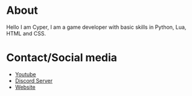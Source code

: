 

<body>



<div id="About">
  <h1>About</h1>
  <p>Hello I am Cyper, I am a game developer with basic skills in Python, Lua, HTML and CSS.</p>
</div>

<div id="Socials">
  <h1>Contact/Social media</h1>
  <ul>
    <li> <a href="https://www.youtube.com/channel/UC7FY3mTXxlacTv-S6-p4gEw">Youtube</a> </li>
    <li> <a href="https://discord.gg/d473egqdFE">Discord Server</a> </li>
    <li> <a href="">Website</a> </li>
  </ul>
</div>

  
</body>
